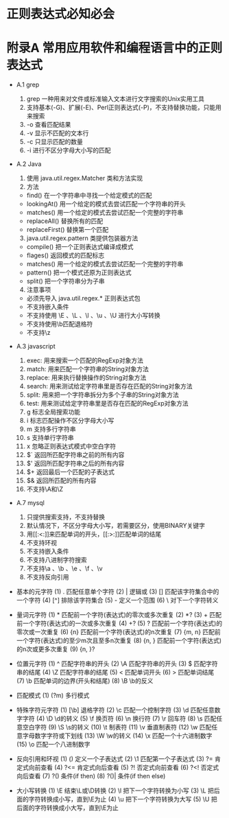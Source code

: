 # 正则表达式必知必会
# 附录A 常用应用软件和编程语言中的正则表达式

- A.1 grep
  1. grep  一种用来对文件或标准输入文本进行文字搜索的Unix实用工具
  2. 支持基本(-G)、扩展(-E)、Perl正则表达式(-P)，不支持替换功能，只能用来搜索
  3. -o 查看匹配结果
  4. -v 显示不匹配的文本行
  5. -c 只显示匹配的数量
  6. -i 进行不区分字母大小写的匹配

- A.2 Java
  1. 使用 java.util.regex.Matcher 类和方法实现
  2. 方法
    - find() 在一个字符串中寻找一个给定模式的匹配
    - lookingAt() 用一个给定的模式去尝试匹配一个字符串的开头
    - matches() 用一个给定的模式去尝试匹配一个完整的字符串
    - replaceAll() 替换所有的匹配
    - replaceFirst() 替换第一个匹配
  3. java.util.regex.pattern 类提供包装器方法
    - compile() 把一个正则表达式编译成模式
    - flages() 返回模式的匹配标志
    - matches() 用一个给定的模式去尝试匹配一个完整的字符串
    - pattern() 把一个模式还原为正则表达式
    - split() 把一个字符串分为子串
  4. 注意事项
    - 必须先导入 java.util.regex.* 正则表达式包
    - 不支持嵌入条件
    - 不支持使用 \E 、\L 、\l 、\u 、\U 进行大小写转换
    - 不支持使用\b匹配退格符
    - 不支持\z

- A.3 javascript
  1. exec: 用来搜索一个匹配的RegExp对象方法
  2. match: 用来匹配一个字符串的String对象方法
  3. replace: 用来执行替换操作的String对象方法
  4. search: 用来测试给定字符串里是否存在匹配的String对象方法
  5. split: 用来把一个字符串拆分为多个子串的String对象方法
  6. test: 用来测试给定字符串里是否存在匹配的RegExp对象方法
  7. g 标志全局搜索功能
  8. i 标志匹配操作不区分字母大小写
  9. m 支持多行字符串
  10. s 支持单行字符串
  11. x 忽略正则表达式模式中空白字符
  12. $` 返回所匹配字符串之前的所有内容
  13. $' 返回所匹配字符串之后的所有内容
  14. $+ 返回最后一个匹配的子表达式
  15. $& 返回所匹配的所有内容
  16. 不支持\A和\Z

- A.7 mysql
  1. 只提供搜索支持，不支持替换
  2. 默认情况下，不区分字母大小写，若需要区分，使用BINARY关键字
  3. 用[[:<:]]来匹配单词的开头，[[:>:]]匹配单词的结尾
  4. 不支持环视
  5. 不支持嵌入条件
  6. 不支持八进制字符搜索
  7. 不支持\a 、\b 、\e 、\f 、\v
  8. 不支持反向引用

- 基本的元字符
  (1) .  匹配任意单个字符
  (2) |  逻辑或
  (3) []  匹配该字符集合中的一个字符
  (4) [^]  排除该字符集合
  (5) -  定义一个范围
  (6) \  对下一个字符转义

- 量词元字符
  (1) * 匹配前一个字符(表达式)的零次或多次重复
  (2) *? 
  (3) + 匹配前一个字符(表达式)的一次或多次重复
  (4) +?
  (5) ? 匹配前一个字符(表达式)的零次或一次重复
  (6) {n} 匹配前一个字符(表达式)的n次重复
  (7) {m, n} 匹配前一个字符(表达式)的至少m次且至多n次重复
  (8) {n, } 匹配前一个字符(表达式)的n次或更多次重复
  (9) {n, }? 

- 位置元字符
  (1) ^ 匹配字符串的开头
  (2) \A 匹配字符串的开头
  (3) $ 匹配字符串的结尾
  (4) \Z 匹配字符串的结尾
  (5) \< 匹配单词开头
  (6) \> 匹配单词结尾
  (7) \b 匹配单词的边界(开头和结尾)
  (8) \B \b的反义

- 匹配模式
  (1) (?m) 多行模式

- 特殊字符元字符
  (1) [\b] 退格字符
  (2) \c 匹配一个控制字符
  (3) \d 匹配任意数字字符
  (4) \D \d的转义
  (5) \f 换页符
  (6) \n 换行符
  (7) \r 回车符
  (8) \s 匹配任意空白字符
  (9) \S \s的转义
  (10) \t 制表符
  (11) \v 垂直制表符
  (12) \w 匹配任意字母数字字符或下划线
  (13) \W \w的转义
  (14) \x 匹配一个十六进制数字
  (15) \o 匹配一个八进制数字

- 反向引用和环视
  (1) () 定义一个子表达式
  (2) \1 匹配第一个子表达式
  (3) ?= 肯定式向前查看
  (4) ?<= 肯定式向后查看
  (5) ?! 否定式向前查看
  (6) ?<! 否定式向后查看
  (7) ?() 条件(if then)
  (8) ?()| 条件(if then else)

- 大小写转换
  (1) \E 结束\L或\D转换
  (2) \l 把下一个字符转换为小写
  (3) \L 把后面的字符转换成小写，直到\E为止
  (4) \u 把下一个字符转换为大写
  (5) \U 把后面的字符转换成小大写，直到\E为止